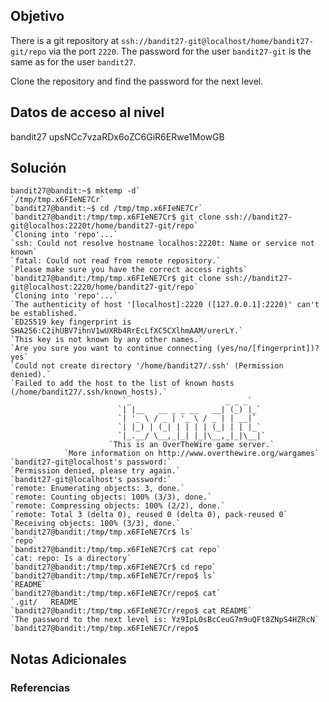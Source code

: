 ## Objetivo
There is a git repository at `ssh://bandit27-git@localhost/home/bandit27-git/repo` via the port `2220`. The password for the user `bandit27-git` is the same as for the user `bandit27`.

Clone the repository and find the password for the next level.
[](https://github.com/armandoportillo0101/Seguridad-de-Redes/blob/main/Plantilla.md#objetivo)

## Datos de acceso al nivel
bandit27
upsNCc7vzaRDx6oZC6GiR6ERwe1MowGB
[](https://github.com/armandoportillo0101/Seguridad-de-Redes/blob/main/Plantilla.md#datos-de-acceso-al-nivel)

## Solución
```
bandit27@bandit:~$ mktemp -d`
`/tmp/tmp.x6FIeNE7Cr`
`bandit27@bandit:~$ cd /tmp/tmp.x6FIeNE7Cr`
`bandit27@bandit:/tmp/tmp.x6FIeNE7Cr$ git clone ssh://bandit27-git@localhos:2220t/home/bandit27-git/repo`
`Cloning into 'repo'...`
`ssh: Could not resolve hostname localhos:2220t: Name or service not known`
`fatal: Could not read from remote repository.`
`Please make sure you have the correct access rights`
`bandit27@bandit:/tmp/tmp.x6FIeNE7Cr$ git clone ssh://bandit27-git@localhost:2220/home/bandit27-git/repo`
`Cloning into 'repo'...`
`The authenticity of host '[localhost]:2220 ([127.0.0.1]:2220)' can't be established.`
`ED25519 key fingerprint is SHA256:C2ihUBV7ihnV1wUXRb4RrEcLfXC5CXlhmAAM/urerLY.`
`This key is not known by any other names.`
`Are you sure you want to continue connecting (yes/no/[fingerprint])? yes`
`Could not create directory '/home/bandit27/.ssh' (Permission denied).`
`Failed to add the host to the list of known hosts (/home/bandit27/.ssh/known_hosts).`
                         `_                     _ _ _`
                        `| |__   __ _ _ __   __| (_) |_`
                        `| '_ \ / _ | '_ \ / _ | | __|`
                        `| |_) | (_| | | | | (_| | | |_`
                        `|_.__/ \__,_|_| |_|\__,_|_|\__|`
                      `This is an OverTheWire game server.`
            `More information on http://www.overthewire.org/wargames`
`bandit27-git@localhost's password:`
`Permission denied, please try again.`
`bandit27-git@localhost's password:`
`remote: Enumerating objects: 3, done.`
`remote: Counting objects: 100% (3/3), done.`
`remote: Compressing objects: 100% (2/2), done.`
`remote: Total 3 (delta 0), reused 0 (delta 0), pack-reused 0`
`Receiving objects: 100% (3/3), done.`
`bandit27@bandit:/tmp/tmp.x6FIeNE7Cr$ ls`
`repo`
`bandit27@bandit:/tmp/tmp.x6FIeNE7Cr$ cat repo`
`cat: repo: Is a directory`
`bandit27@bandit:/tmp/tmp.x6FIeNE7Cr$ cd repo`
`bandit27@bandit:/tmp/tmp.x6FIeNE7Cr/repo$ ls`
`README`
`bandit27@bandit:/tmp/tmp.x6FIeNE7Cr/repo$ cat`
`.git/   README`
`bandit27@bandit:/tmp/tmp.x6FIeNE7Cr/repo$ cat README`
`The password to the next level is: Yz9IpL0sBcCeuG7m9uQFt8ZNpS4HZRcN`
`bandit27@bandit:/tmp/tmp.x6FIeNE7Cr/repo$
```
[](https://github.com/armandoportillo0101/Seguridad-de-Redes/blob/main/Plantilla.md#soluci%C3%B3n)

## Notas Adicionales

[](https://github.com/armandoportillo0101/Seguridad-de-Redes/blob/main/Plantilla.md#notas-adicionales)

### Referencias

